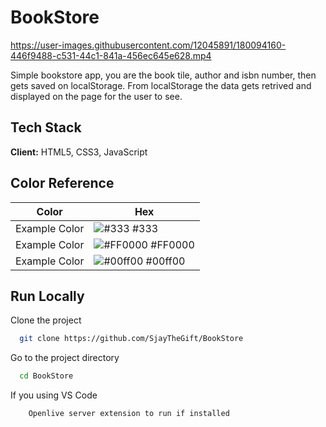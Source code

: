 # BookStore

https://user-images.githubusercontent.com/12045891/180094160-446f9488-c531-44c1-841a-456ec645e628.mp4


Simple bookstore app, you are the book tile, author and isbn number, 
then gets saved on localStorage. From localStorage the data gets retrived
and displayed on the page for the user to see.


## Tech Stack

**Client:** HTML5, CSS3, JavaScript


## Color Reference

| Color             | Hex                                                                |
| ----------------- | ------------------------------------------------------------------ |
| Example Color | ![#333](https://via.placeholder.com/10/333?text=+) #333 |
| Example Color | ![#FF0000](https://via.placeholder.com/10/FF0000?text=+) #FF0000 |
| Example Color | ![#00ff00 ](https://via.placeholder.com/10/00ff00?text=+) #00ff00  |


## Run Locally

Clone the project

```bash
  git clone https://github.com/SjayTheGift/BookStore
```

Go to the project directory

```bash
  cd BookStore
```

If you using VS Code
```bash
    Openlive server extension to run if installed
```

